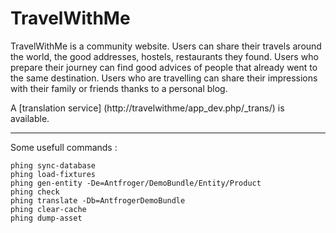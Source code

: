 TravelWithMe
============

TravelWithMe is a community website.
Users can share their travels around the world, the good addresses, hostels, restaurants they found.
Users who prepare their journey can find good advices of people that already went to the same destination.
Users who are travelling can share their impressions with their family or friends thanks to a personal blog.

A [translation service] (http://travelwithme/app_dev.php/_trans/) is available.

---

Some usefull commands :

    phing sync-database
    phing load-fixtures
    phing gen-entity -De=Antfroger/DemoBundle/Entity/Product
    phing check
    phing translate -Db=AntfrogerDemoBundle
    phing clear-cache
    phing dump-asset